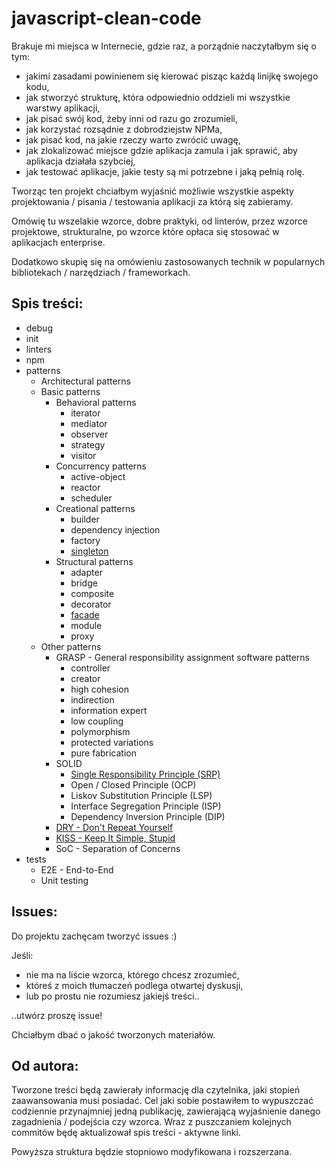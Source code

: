 # javascript-clean-code

Brakuje mi miejsca w Internecie, gdzie raz, a porządnie naczytałbym się o tym:
* jakimi zasadami powinienem się kierować pisząc każdą linijkę swojego kodu,
* jak stworzyć strukturę, która odpowiednio oddzieli mi wszystkie warstwy aplikacji,
* jak pisać swój kod, żeby inni od razu go zrozumieli,
* jak korzystać rozsądnie z dobrodziejstw NPMa,
* jak pisać kod, na jakie rzeczy warto zwrócić uwagę,
* jak zlokalizować miejsce gdzie aplikacja zamula i jak sprawić, aby aplikacja działała szybciej,
* jak testować aplikacje, jakie testy są mi potrzebne i jaką pełnią rolę.

Tworząc ten projekt chciałbym wyjaśnić możliwie wszystkie aspekty
projektowania / pisania / testowania aplikacji za którą się zabieramy.

Omówię tu wszelakie wzorce, dobre praktyki, od linterów, przez wzorce projektowe,
strukturalne, po wzorce które opłaca się stosować w aplikacjach enterprise.

Dodatkowo skupię się na omówieniu zastosowanych technik w popularnych bibliotekach / narzędziach / frameworkach.

## Spis treści:

* debug
* init
* linters
* npm
* patterns
    * Architectural patterns
    * Basic patterns
        * Behavioral patterns
            * iterator
            * mediator
            * observer
            * strategy
            * visitor
        * Concurrency patterns
            * active-object
            * reactor
            * scheduler
        * Creational patterns
            * builder
            * dependency injection
            * factory
            * [singleton](patterns/basic-patterns/creational-patterns/singleton.md)
        * Structural patterns
            * adapter
            * bridge
            * composite
            * decorator
            * [facade](patterns/basic-patterns/structural-patterns/facade.md)
            * module
            * proxy
    * Other patterns
        * GRASP - General responsibility assignment software patterns
            * controller
            * creator
            * high cohesion
            * indirection
            * information expert
            * low coupling
            * polymorphism
            * protected variations
            * pure fabrication
        * SOLID
            * [Single Responsibility Principle (SRP)](patterns/other-patterns/SOLID/single-responsibility-principle.md)
            * Open / Closed Principle (OCP)
            * Liskov Substitution Principle (LSP)
            * Interface Segregation Principle (ISP)
            * Dependency Inversion Principle (DIP)
        * [DRY - Don't Repeat Yourself](patterns/other-patterns/DRY.md)
        * [KISS - Keep It Simple, Stupid](patterns/other-patterns/KISS.md)
        * SoC - Separation of Concerns
* tests
    * E2E - End-to-End
    * Unit testing

## Issues:

Do projektu zachęcam tworzyć issues :)

Jeśli:
* nie ma na liście wzorca, którego chcesz zrozumieć,
* któreś z moich tłumaczeń podlega otwartej dyskusji,
* lub po prostu nie rozumiesz jakiejś treści..

..utwórz proszę issue!

Chciałbym dbać o jakość tworzonych materiałów.

## Od autora:

Tworzone treści będą zawierały informację dla czytelnika, jaki
stopień zaawansowania musi posiadać. Cel jaki sobie postawiłem to
wypuszczać codziennie przynajmniej jedną publikację,
zawierającą wyjaśnienie danego zagadnienia / podejścia czy wzorca.
Wraz z puszczaniem kolejnych commitów będę aktualizował spis treści - aktywne linki.

Powyższa struktura będzie stopniowo modyfikowana i rozszerzana.

